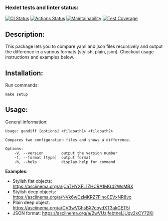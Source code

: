 ### Hexlet tests and linter status:
[![CI Status](https://github.com/vsorrokin/frontend-project-lvl2/workflows/ci/badge.svg)](https://github.com/vsorrokin/frontend-project-lvl2/actions)  [![Actions Status](https://github.com/vsorrokin/frontend-project-lvl2/workflows/hexlet-check/badge.svg)](https://github.com/vsorrokin/frontend-project-lvl2/actions)  [![Maintainability](https://api.codeclimate.com/v1/badges/0ee59781f1f98de50baf/maintainability)](https://codeclimate.com/github/vsorrokin/frontend-project-lvl2/maintainability)  [![Test Coverage](https://api.codeclimate.com/v1/badges/0ee59781f1f98de50baf/test_coverage)](https://codeclimate.com/github/vsorrokin/frontend-project-lvl2/test_coverage)

## Description:

This package lets you to compare yaml and json files recursively and output the difference in a various formats (stylish, plain, json). Checkout usage instructions and examples below.

## Installation:

Run commands:

    make setup

## Usage:

General information:

    Usage: gendiff [options] <filepath1> <filepath2>

    Compares two configuration files and shows a difference.

    Options:
        -V, --version        output the version number
        -f, --format [type]  output format
        -h, --help           display help for command

**Examples:**

  - Stylish flat objects: https://asciinema.org/a/jCaTHYXFL1ZHCRA1MG42WsMBX
  - Stylish deep objects: https://asciinema.org/a/NVk6wDzMKRZ7Fino0EVxNR8vo
  - Plain deep object: https://asciinema.org/a/CV3wVGhsBX7cbydXT3akGET5l 
  - JSON format: https://asciinema.org/a/2wVUzjfebtneLjUqv2xCY72Ki